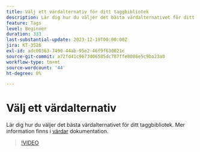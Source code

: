 ```yaml
---
title: Välj ett värdalternativ för ditt taggbibliotek
description: Lär dig hur du väljer det bästa värdalternativet för ditt taggbibliotek.
feature: Tags
level: Beginner
duration: 333
last-substantial-update: 2023-12-19T00:00:00Z
jira: KT-3526
exl-id: adc00363-7490-44ab-95e2-46f9f630021c
source-git-commit: a72fd41c9673d06585dc787ffe8086e5c9ba23a0
workflow-type: tm+mt
source-wordcount: '44'
ht-degree: 0%

---
```


# Välj ett värdalternativ

Lär dig hur du väljer det bästa värdalternativet för ditt taggbibliotek. Mer information finns i [värdar](https://experienceleague.adobe.com/docs/experience-platform/tags/publish/hosts/hosts-overview.html) dokumentation.

>[!VIDEO](https://video.tv.adobe.com/v/28728/?learn=on)
